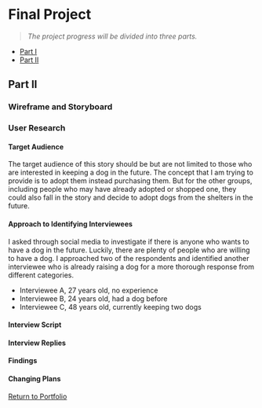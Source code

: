 # Final Project 
> *The project progress will be divided into three parts.*  
* [Part I](https://andreywc.github.io/94870-portfolio/final_project_andrey_chang.html)  
* [Part II](https://andreywc.github.io/94870-portfolio/final_project_part2_andrey_chang.html#part-ii)
  
## Part II  
### Wireframe and Storyboard 
### User Research 
#### Target Audience
The target audience of this story should be but are not limited to those who are interested in keeping a dog in the future. The concept that I am trying to provide is to adopt them instead purchasing them. But for the other groups, including people who may have already adopted or shopped one, they could also fall in the story and decide to adopt dogs from the shelters in the future.  

#### Approach to Identifying Interviewees
I asked through social media to investigate if there is anyone who wants to have a dog in the future. Luckily, there are plenty of people who are willing to have a dog. I approached two of the respondents and identified another interviewee who is already raising a dog for a more thorough response from different categories.
* Interviewee A, 27 years old, no experience
* Interviewee B, 24 years old, had a dog before
* Interviewee C, 48 years old, currently keeping two dogs
#### Interview Script
#### Interview Replies
#### Findings
#### Changing Plans

[Return to Portfolio](https://andreywc.github.io/94870-portfolio/)

